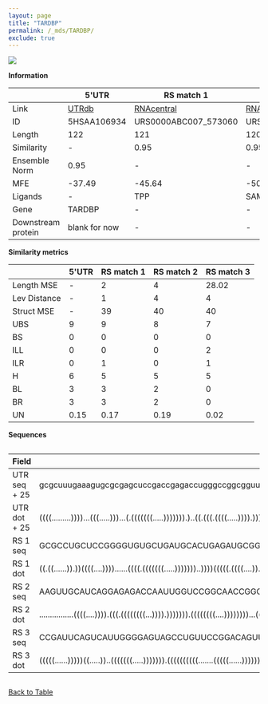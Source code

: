 ```yaml
---
layout: page
title: "TARDBP"
permalink: /_mds/TARDBP/
exclude: true
---
```




![](../../alns_9.28.22/aln_5HSAA106934_1.000.png?raw=true)


**Information**

| | 5'UTR       | RS match 1   | RS match 2  | RS match 3 |
| ---- | ----------- | ----------- | ----------- | ----------- |
| Link | <a href="http://utrdb.ba.itb.cnr.it/getutr/5HSAA106934/1" target="_blank" rel="noopener noreferrer">UTRdb</a>   | <a href="https://rnacentral.org/rna/URS0000ABC007/573060" target="_blank" rel="noopener noreferrer">RNAcentral</a>     |<a href="https://rnacentral.org/rna/URS0000C1E4A8/1655586" target="_blank" rel="noopener noreferrer">RNAcentral</a>  | <a href="https://rnacentral.org/rna/URS0000DA22A8/880157" target="_blank" rel="noopener noreferrer">RNAcentral</a>   |
| ID | 5HSAA106934     | URS0000ABC007_573060     | URS0000C1E4A8_1655586     | URS0000DA22A8_880157     |
| Length | 122     |  121    | 120   |  124    |
| Similarity | - | 0.95 | 0.95 | 0.94 |
| Ensemble Norm | 0.95 | - | - | - |
| MFE | -37.49 | -45.64 | -50.40 | -34.92 |
| Ligands | - | TPP | SAM | Mn2+ |
| Gene | TARDBP | - | - | - |
| Downstream protein | blank for now    |    -    | -  | - |


**Similarity metrics**

| | 5'UTR       | RS match 1   | RS match 2  | RS match 3 |
| ---- | ----------- | ----------- | ----------- | ----------- |
| Length MSE | - | 2 | 4 | 28.02 |
| Lev Distance | - | 1 | 4 | 4 |
| Struct MSE | - | 39 | 40 | 40 |
| UBS| 9 | 9 | 8 | 7 |
| BS | 0 | 0 | 0 | 0 |
| ILL | 0 | 0 | 0 | 2 |
| ILR | 0 | 1 | 0 | 1 |
| H | 6 | 5 | 5 | 5 |
| BL | 3 | 3 | 2 | 0 |
| BR | 3 | 3 | 2 | 0 |
| UN | 0.15 | 0.17 | 0.19 | 0.02 |

**Sequences**


<div style="overflow-x:auto;">

<table>
<colgroup>
<col width="30%" />
<col width="70%" />
</colgroup>
<thead>
<tr class="header">
<th>Field</th>
<th>Description</th>
</tr>
</thead>
<tbody>
<tr>
<td markdown="span">UTR seq + 25 </td>
<td markdown="span"> gcgcuuugaaagugcgcgagcuccgaccgagaccugggccggcgguuggucggccgaaaccaucugcuacguuacguggggggaggaaaaguaaaagATGTCTGAATATATTCGGGTAACCG </td>
</tr>
<tr>
<td markdown="span">UTR dot + 25  </td>
<td markdown="span"> ((((.........))))...(((.....)))...(.(((((((.....))))))).)..((.(((.((((.....)))).))).))..........(((((......)))))(((....)))
</td>
</tr>


<tr>
<td markdown="span">RS 1 seq </td>
<td markdown="span"> GCGCCUGCUCCGGGGUGUGCUGAUGCACUGAGAUGCGGGGGGCCUGACAUGCAGGCCCAGCCGCGAACCCGACGAACUUGAUCCGGUUCAUACCGGCGGAAGAAGAGCCGACCCCUCCAUG
</td>
</tr>


<tr>
<td markdown="span">RS 1 dot </td>
<td markdown="span"> ((.((......)).))((((....))))......((((.(((((((.....)))))))..))))(((((.((((....)).)).)))))....((((.........))))...........
</td>
</tr>


<tr>
<td markdown="span">RS 2 seq </td>
<td markdown="span"> AAGUUGCAUCAGGAGAGACCAAUUGGUCCGGCAACCGGGGUCACGCCCACGGUGCCAUCUCAUCCGCAAGGAUGAGAGAUGUGGUUUCGUCGUUAAGACGAAGCAACGGGCUGGCUCAGU
</td>
</tr>


<tr>
<td markdown="span">RS 2 dot </td>
<td markdown="span"> ................((((....)))).(((.((((((((...)))).))))))).((((((((....))))))))...((.((((((((.....)))))))).))..((((...))))
</td>
</tr>


<tr>
<td markdown="span">RS 3 seq </td>
<td markdown="span"> CCGAUUCAGUCAUUGGGGAGUAGCCUGUUCCGGACAGUUUCUGGAAAAUUCGUAUCAACAUACUCGUUUAAAAUAAAACGUGGUGCGAAUGCCUAAAGAGCCAAGCAAGAAGGCUCUGAAUGGU
</td>
</tr>


<tr>
<td markdown="span">RS 3 dot </td>
<td markdown="span"> (((((......)))))((.....))..(((((((.....))))))).((((((((((.......(((((......)))))))))))))))(((...((((((.........))))))....)))
</td>
</tr>

</tbody>
</table>


</div>


[Back to Table](../../display)
